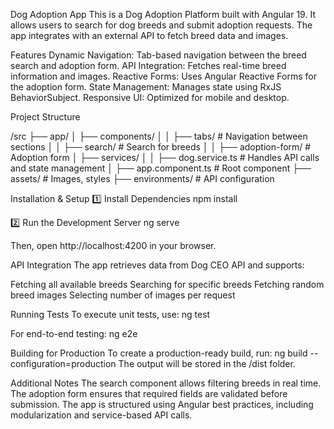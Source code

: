 Dog Adoption App
This is a Dog Adoption Platform built with Angular 19. It allows users to search for dog breeds and submit adoption requests. The app integrates with an external API to fetch breed data and images.

 Features
Dynamic Navigation: Tab-based navigation between the breed search and adoption form.
API Integration: Fetches real-time breed information and images.
Reactive Forms: Uses Angular Reactive Forms for the adoption form.
State Management: Manages state using RxJS BehaviorSubject.
Responsive UI: Optimized for mobile and desktop.

 Project Structure

/src
 ├── app/
 │   ├── components/
 │   │   ├── tabs/            # Navigation between sections
 │   │   ├── search/          # Search for breeds
 │   │   ├── adoption-form/   # Adoption form
 │   ├── services/
 │   │   ├── dog.service.ts   # Handles API calls and state management
 │   ├── app.component.ts     # Root component
 ├── assets/                  # Images, styles
 ├── environments/            # API configuration

 Installation & Setup
1️⃣ Install Dependencies
npm install

2️⃣ Run the Development Server
ng serve

Then, open http://localhost:4200 in your browser.

 API Integration
The app retrieves data from Dog CEO API and supports:

Fetching all available breeds
Searching for specific breeds
Fetching random breed images
Selecting number of images per request

 Running Tests
To execute unit tests, use:
ng test

For end-to-end testing:
ng e2e

 Building for Production
To create a production-ready build, run:
ng build --configuration=production
The output will be stored in the /dist folder.

 Additional Notes
The search component allows filtering breeds in real time.
The adoption form ensures that required fields are validated before submission.
The app is structured using Angular best practices, including modularization and service-based API calls.